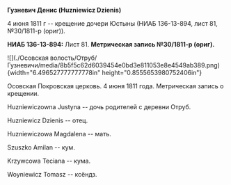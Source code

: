 **Гузневич Денис (Huzniewicz Dzienis)**

4 июня 1811 г -- крещение дочери Юстыны (НИАБ 136-13-894, лист 81,
№30/1811-р (ориг)).

**НИАБ 136-13-894:** Лист 81. **Метрическая запись №30/1811-р (ориг).**

![](./Осовская волость/Отруб/Гузневичи/media/8b5f5c62d6039454e0bd3e811053e8e4549ab389.png){width="6.496527777777778in"
height="0.8555653980752406in"}

Осовская Покровская церковь. 4 июня 1811 года. Метрическая запись о
крещении.

Huzniewiczowna Justyna -- дочь родителей с деревни Отруб.

Huzniewicz Dzienis -- отец.

Huzniewiczowa Magdalena -- мать.

Szuszko Amilan -- кум.

Krzywcowa Teciana -- кума.

Woyniewicz Tomasz -- ксёндз.
